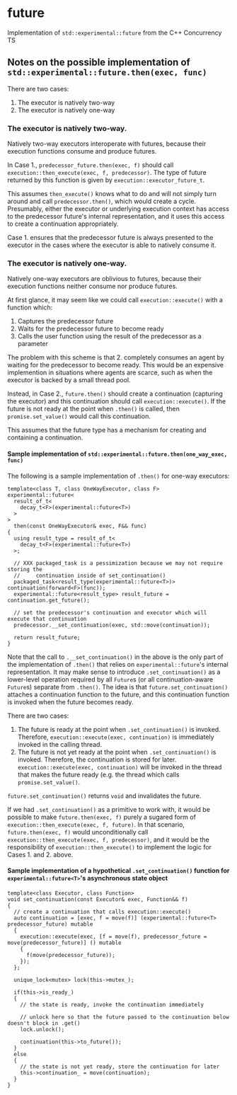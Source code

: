 # future
Implementation of `std::experimental::future` from the C++ Concurrency TS

## Notes on the possible implementation of `std::experimental::future.then(exec, func)`

There are two cases:

  1. The executor is natively two-way
  2. The executor is natively one-way

### The executor is natively two-way.
  
Natively two-way executors interoperate with futures, because their execution functions consume and produce futures.

In Case 1., `predecessor_future.then(exec, f)` should call `execution::then_execute(exec, f, predecessor)`. The type of future returned by this function is given by `execution::executor_future_t`.

This assumes `then_execute()` knows what to do and will not simply turn around and call `predecessor.then()`, which would create a cycle. Presumably, either the executor or underlying execution context has access to the predecessor future's internal representation, and it uses this access to create a continuation appropriately.

Case 1. ensures that the predecessor future is always presented to the executor in the cases where the executor is able to natively consume it.

### The executor is natively one-way.

Natively one-way executors are oblivious to futures, because their execution functions neither consume nor produce futures.

At first glance, it may seem like we could call `execution::execute()` with a function which:

  1. Captures the predecessor future
  2. Waits for the predecessor future to become ready
  3. Calls the user function using the result of the predecessor as a parameter

The problem with this scheme is that 2. completely consumes an agent by waiting for the predecessor to become ready. This would be an expensive implemention in situations where agents are scarce, such as when the executor is backed by a small thread pool.

Instead, in Case 2., `future.then()` should create a continuation (capturing the executor) and this continuation should call `execution::execute()`. If the future is not ready at the point when `.then()` is called, then `promise.set_value()` would call this continuation.

This assumes that the future type has a mechanism for creating and containing a continuation.

#### Sample implementation of `std::experimental::future.then(one_way_exec, func)`

The following is a sample implementation of `.then()` for one-way executors:

    template<class T, class OneWayExecutor, class F>
    experimental::future<
      result_of_t<
        decay_t<F>(experimental::future<T>)
      >
    >
      then(const OneWayExecutor& exec, F&& func)
    {
      using result_type = result_of_t<
        decay_t<F>(experimental::future<T>)
      >;
    
      // XXX packaged_task is a pessimization because we may not require storing the
      //     continuation inside of set_continuation()
      packaged_task<result_type(experimental::future<T>)> continuation(forward<F>(func));
      experimental::future<result_type> result_future = continuation.get_future();

      // set the predecessor's continuation and executor which will execute that continuation
      predecessor.__set_continuation(exec, std::move(continuation));
    
      return result_future;
    }

Note that the call to `.__set_continuation()` in the above is the only part of the implementation of `.then()` that relies on `experimental::future`'s internal representation.
It may make sense to introduce `.set_continuation()` as a lower-level operation required by all `Future`s (or all continuation-aware `Future`s) separate from `.then()`.
The idea is that `future.set_continuation()` attaches a continuation function to the future, and this continuation function is invoked when the future becomes ready.

There are two cases:

  1. The future is ready at the point when `.set_continuation()` is invoked. Therefore, `execution::execute(exec, continuation)` is immediately invoked in the calling thread.
  2. The future is not yet ready at the point when `.set_continuation()` is invoked. Therefore, the continuation is stored for later. `execution::execute(exec, continuation)` will be invoked
     in the thread that makes the future ready (e.g. the thread which calls `promise.set_value()`.

`future.set_continuation()` returns `void` and invalidates the future.

If we had `.set_continuation()` as a primitive to work with, it would be possible to make `future.then(exec, f)` purely a sugared form of `execution::then_execute(exec, f, future)`.
In that scenario, `future.then(exec, f)` would unconditionally call `execution::then_execute(exec, f, predecessor)`, and it would be the responsibility of `execution::then_execute()`
to implement the logic for Cases 1. and 2. above.

#### Sample implementation of a hypothetical `.set_continuation()` function for `experimental::future<T>`'s asynchronous state object

    template<class Executor, class Function>
    void set_continuation(const Executor& exec, Function&& f)
    {
      // create a continuation that calls execution::execute()
      auto continuation = [exec, f = move(f)] (experimental::future<T> predecessor_future) mutable
      {
        execution::execute(exec, [f = move(f), predecessor_future = move(predecessor_future)] () mutable
        {
          f(move(predecessor_future));
        });
      };

      unique_lock<mutex> lock(this->mutex_);

      if(this->is_ready_)
      {
        // the state is ready, invoke the continuation immediately

        // unlock here so that the future passed to the continuation below doesn't block in .get()
        lock.unlock();

        continuation(this->to_future());
      }
      else
      {
        // the state is not yet ready, store the continuation for later
        this->continuation_ = move(continuation);
      }
    }

